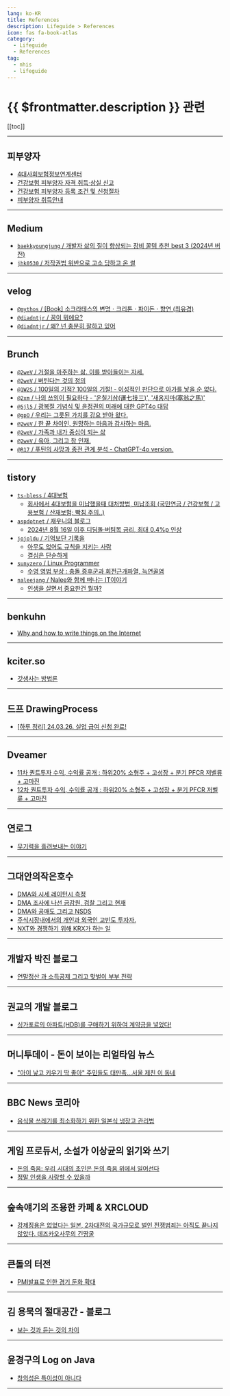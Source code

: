 ```yaml
---
lang: ko-KR
title: References
description: Lifeguide > References
icon: fas fa-book-atlas
category:
  - Lifeguide
  - References
tag: 
  - nhis
  - lifeguide
---
```


# {{ $frontmatter.description }} 관련

[[toc]]

---

## 피부양자

- [4대사회보험정보연계센터](https://www.4insure.or.kr/ins4/ptl/Main.do)
- [건강보험 피부양자 자격 취득·상실 신고](https://www.gov.kr/mw/AA020InfoCappView.do?HighCtgCD=A05007&CappBizCD=14600000233)
- [건강보험 피부양자 등록 조건 및 신청절차](https://sprime.kr/%EA%B1%B4%EA%B0%95%EB%B3%B4%ED%97%98-%ED%94%BC%EB%B6%80%EC%96%91%EC%9E%90-%EB%93%B1%EB%A1%9D)
- [피부양자 취득안내](https://www.nhis.or.kr/static/html/wbma/a/wbmaa0801.html)

---

## <FontIcon icon="fa-brands fa-medium"/>Medium

- [`baekkyoungjung` / 개발자 삶의 질이 향상되는 장비 꿀템 추천 best 3 (2024년 버전)](https://baekkyoungjung.medium.com/%EA%B0%9C%EB%B0%9C%EC%9E%90-%EC%82%B6%EC%9D%98-%EC%A7%88%EC%9D%B4-%ED%96%A5%EC%83%81%EB%90%98%EB%8A%94-%EC%9E%A5%EB%B9%84-%EA%BF%80%ED%85%9C-%EC%B6%94%EC%B2%9C-best-3-2024%EB%85%84-%EB%B2%84%EC%A0%84-b8da414da09a)
- [`jhk0530` / 저작권법 위반으로 고소 당하고 온 썰](https://jhk0530.medium.com/first-112-b7ea247d8e5f?source=rss-cb820693bed5------2)

<!-- END: medium.com -->

---

## <FontIcon icon="iconfont icon-velog"/>velog

- [`@mythos` / [Book] 소크라테스의 변명ㆍ크리톤ㆍ파이돈ㆍ향연 (최유경)](https://velog.io/@mythos/Book-%EC%86%8C%ED%81%AC%EB%9D%BC%ED%85%8C%EC%8A%A4%EC%9D%98-%EB%B3%80%EB%AA%85%E3%86%8D%ED%81%AC%EB%A6%AC%ED%86%A4%E3%86%8D%ED%8C%8C%EC%9D%B4%EB%8F%88%E3%86%8D%ED%96%A5%EC%97%B0-%EC%B5%9C%EC%9C%A0%EA%B2%BD)
- [`@diadntjr` / 꿈이 뭐에요?](https://velog.io/@diadntjr/%EA%BF%88%EC%9D%B4-%EB%AD%90%EC%97%90%EC%9A%94)
- [`@diadntjr` / 왜? 넌 충분히 잘하고 있어](https://velog.io/@diadntjr/%EC%99%9C-%EB%84%8C-%EC%B6%A9%EB%B6%84%ED%9E%88-%EC%9E%98%ED%95%98%EA%B3%A0-%EC%9E%88%EC%96%B4)

<!-- END: velog.io -->

---

## Brunch

- [`@2weV` / 거절을 마주하는 삶. 이를 받아들이는 자세.](https://brunch.co.kr/@@2weV/527)
- [`@2weV` / 버틴다는 것의 정의](https://brunch.co.kr/@@2weV/536)
- [`@1W2S` / 100일의 기적? 100일의 기절! - 이성적인 판단으로 아가를 낳을 순 없다.](https://brunch.co.kr/@@1W2S/256)
- [`@2xm` / 나의 쓰임이 필요하다 - '운칠기삼(運七技三)', '새옹지마(塞翁之馬)'](https://brunch.co.kr/@@2xm/81)
- [`@5jl5` / 광복절 기념식 및 윤정권의 미래에 대한 GPT4o 대답](https://brunch.co.kr/@@5jl5/126)
- [`@gpO` / 우리는 그릇된 가치를 강요 받아 왔다.](https://brunch.co.kr/@@gpO/110)
- [`@2weV` / 한 끝 차이인, 원망하는 마음과 감사하는 마음.](https://brunch.co.kr/@@2weV/548)
- [`@2weV` / 가족과 내가 중심이 되는 삶](https://brunch.co.kr/@@2weV/557)
- [`@2weV` / 육아, 그리고 참 인재.](https://brunch.co.kr/@@2weV/558)
- [`@R17` / 푸틴의 사망과 종전 관계 분석 - ChatGPT-4o version.](https://brunch.co.kr/@@R17/651)

<!-- END: brunch.co.kr -->

---

## tistory

- [`ts-bless` / 4대보험](https://ts-bless.tistory.com/m/)
  - [회사에서 4대보험을 미납했을때 대처방법, 미납조회 (국민연금 / 건강보험 / 고용보험 / 산재보험; 빡침 주의..)](https://ts-bless.tistory.com/m/32)
  <!-- END: ts-bless -->
- [`aspdotnet` / 재우니의 블로그](https://aspdotnet.tistory.com/m/)
  - [2024년 8월 16일 이후 디딤돌·버팀목 금리, 최대 0.4%p 인상](https://aspdotnet.tistory.com/m/3248)
  <!-- END: aspdotnet -->
- [`jojoldu` / 기억보단 기록을](https://jojoldu.tistory.com/m/)
  - [아무도 없어도 규칙을 지키는 사람](https://jojoldu.tistory.com/m/802)
  - [결심은 단순하게](https://jojoldu.tistory.com/m/805)
  <!-- END: jojoldu -->
- [`sunyzero` / Linux Programmer](http://sunyzero.tistory.com/m/)
  - [수영 영법 부상 : 충돌 증후군과 회전근개파열, 늑연골염](http://sunyzero.tistory.com/m/302)
  <!-- END: sunyzero -->
- [`naleejang` / Nalee와 함께 떠나는 IT이야기](https://naleejang.tistory.com/m/)
  - [인생을 살면서 중요한건 뭘까?](https://naleejang.tistory.com/m/277)
  <!-- END: naleejang -->
<!-- END: tistory.com -->

---

## benkuhn

- [Why and how to write things on the Internet](https://www.benkuhn.net/writing/)

---

## kciter.so

- [갓생사는 방법론](https://kciter.so/posts/effective-work)

---

## 드프 DrawingProcess

- [[하루 정리] 24.03.26. 실업 급여 신청 완료!](https://csj000714.tistory.com/1074)

---

## Dveamer

- [11차 퀀트투자 수익, 수익률 공개 : 하위20% 소형주 + 고성장 + 분기 PFCR 저벨류 + 고마진](https://dveamer.github.io/investing/My11thQuantInvestingResult.html)
- [12차 퀀트투자 수익, 수익률 공개 : 하위20% 소형주 + 고성장 + 분기 PFCR 저벨류 + 고마진](https://dveamer.github.io/investing/My12thQuantInvestingResult.html)

---

## 연로그

- [무기력을 흘려보내는 이야기](https://yeonyeon.tistory.com/326)

---

## 그대안의작은호수

- [DMA와 시세 레이턴시 측정](https://smallake.kr/?p=34011)
- [DMA 조사에 나선 금감원, 검찰 그리고 현재](https://smallake.kr/?p=34055)
- [DMA와 공매도 그리고 NSDS](https://smallake.kr/?p=34097)
- [주식시장내에서의 개인과 외국인 고빈도 투자자.](https://smallake.kr/?p=34197)
- [NXT와 경쟁하기 위해 KRX가 하는 일](https://smallake.kr/?p=34213)

---

## 개발자 박진 블로그

- [연말정산 과 소득공제 그리고 맞벌이 부부 전략](https://jinn-blog.tistory.com/m/172)

---

## 권교의 개발 블로그

- [싱가포르의 아파트(HDB)를 구매하기 위하여 계약금을 넣었다!](http://kwongyo.tistory.com/m/45)

---

## 머니투데이 - 돈이 보이는 리얼타임 뉴스

- ["아이 낳고 키우기 딱 좋아" 주민들도 대만족…서울 제친 이 동네](https://news.mt.co.kr/mtview.php?no=2024071821335784545)

---

## BBC News 코리아

- [음식물 쓰레기를 최소화하기 위한 일본식 냉장고 관리법](https://bbc.com/korean/articles/c903v7jnv3eo)

---

## 게임 프로듀서, 소설가 이상균의 읽기와 쓰기

- [돈의 죽음: 우리 시대의 초인은 돈의 죽음 위에서 일어선다](https://m.blog.naver.com/iyooha/223543863501)
- [정말 인생을 사랑할 수 있을까](https://m.blog.naver.com/iyooha/223546171698)

---

## 숲속얘기의 조용한 카페 & XRCLOUD

- [강제징용은 없었다는 일본, 2차대전의 국가규모로 벌인 전쟁범죄는 아직도 끝나지 않았다. 데즈카오사무의 긴땅굴](https://m.blog.naver.com/fstory97/223558189124)

---

## 큰돌의 터전

- [PMI발표로 인한 경기 둔화 확대](https://m.blog.naver.com/jhc9639/223572440053)

---

## 김 용묵의 절대공간 - 블로그

- [보는 것과 듣는 것의 차이](http://moogi.new21.org/tc/2353)

<!-- END: moogi.new21.org -->

---

## 윤경구의 Log on Java

- [창의성은 특이성이 아니다](http://logonjava.blogspot.com/2024/10/blog-post.html)

<!-- END: http://logonjava.blogspot.com -->

---

<TagLinks />